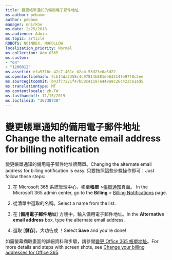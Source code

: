 ```yaml
---
title: 變更帳單通知的備用電子郵件地址
ms.author: pebaum
author: pebaum
manager: mnirkhe
ms.date: 2/25/2018
ms.audience: Admin
ms.topic: article
ROBOTS: NOINDEX, NOFOLLOW
localization_priority: Normal
ms.collection: Adm_O365
ms.custom:
- "64"
- "1200012"
ms.assetid: efa5316c-42c7-461c-b2ab-53d23e0a6d22
ms.openlocfilehash: 4cb14da2358c4c97814b881de63214fe97f0c2ee
ms.sourcegitcommit: b43f77221f47b50c41197a448a9c26c423ce1ad5
ms.translationtype: MT
ms.contentlocale: zh-TW
ms.lasthandoff: 11/15/2019
ms.locfileid: "36738728"
---
```

# <a name="change-the-alternate-email-address-for-billing-notification"></a><span data-ttu-id="7dcf1-102">變更帳單通知的備用電子郵件地址</span><span class="sxs-lookup"><span data-stu-id="7dcf1-102">Change the alternate email address for billing notification</span></span>

<span data-ttu-id="7dcf1-103">變更帳單通知的備用電子郵件地址很簡單。</span><span class="sxs-lookup"><span data-stu-id="7dcf1-103">Changing the alternate email address for billing notification is easy.</span></span> <span data-ttu-id="7dcf1-104">只要按照這些步驟操作即可：</span><span class="sxs-lookup"><span data-stu-id="7dcf1-104">Just follow these steps:</span></span>
  
1. <span data-ttu-id="7dcf1-105">在 Microsoft 365 系統管理中心，移至**帳單** \>[帳單通知](https://go.microsoft.com/fwlink/p/?linkid=853212)頁面。  </span><span class="sxs-lookup"><span data-stu-id="7dcf1-105">In the Microsoft 365 admin center, go to the **Billing** \>  [Billing Notifications](https://go.microsoft.com/fwlink/p/?linkid=853212) page.</span></span>

2. <span data-ttu-id="7dcf1-106">從清單中選取的名稱。</span><span class="sxs-lookup"><span data-stu-id="7dcf1-106">Select a name from the list.</span></span>

3. <span data-ttu-id="7dcf1-107">在 [**備用電子郵件地址**] 方塊中，輸入備用電子郵件地址。</span><span class="sxs-lookup"><span data-stu-id="7dcf1-107">In the **Alternative email address** box, type the alternate email address.</span></span>

4. <span data-ttu-id="7dcf1-108">選取 [**儲存**]，大功告成 ！</span><span class="sxs-lookup"><span data-stu-id="7dcf1-108">Select **Save** and you're done!</span></span>

<span data-ttu-id="7dcf1-109">如需螢幕擷取畫面的詳細資料和步驟，請參閱[變更 Office 365 帳單地址](https://docs.microsoft.com/office365/admin/subscriptions-and-billing/change-your-billing-addresses)。</span><span class="sxs-lookup"><span data-stu-id="7dcf1-109">For more details and steps with screen shots, see [Change your billing addresses for Office 365](https://docs.microsoft.com/office365/admin/subscriptions-and-billing/change-your-billing-addresses).</span></span>
  